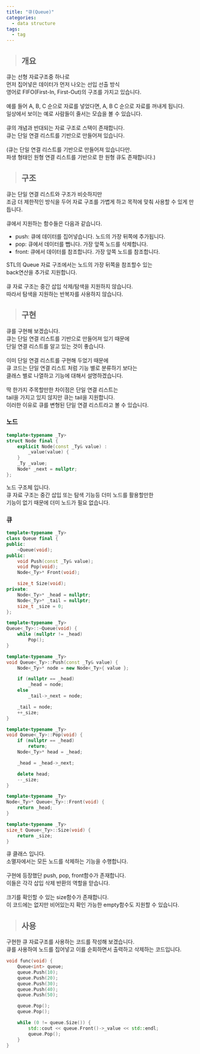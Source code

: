 ```yaml
---
title: "큐(Queue)"
categories:
  - data structure
tags:
  - tag
---
```

> ## 개요

큐는 선형 자료구조중 하나로<br>
먼저 집어넣은 데이터가 먼저 나오는 선입 선출 방식<br>
영어로 FIFO(First-In, First-Out)의 구조를 가지고 있습니다.<br>
<br>
예를 들어 A, B, C 순으로 자료를 넣었다면, A, B C 순으로 자료를 꺼내게 됩니다.<br>
일상에서 보이는 예로 사람들이 줄서는 모습을 볼 수 있습니다.<br>
<br>
큐의 개념과 반대되는 자료 구조로 스택이 존재합니다.<br>
큐는 단일 연결 리스트를 기반으로 만들어져 있습니다.<br>
<br>
(큐는 단일 연결 리스트를 기반으로 만들어져 있습니다만.<br>
파생 형태인 원형 연결 리스트를 기반으로 한 원형 큐도 존재합니다.)
> ## 구조

큐는 단일 연결 리스트와 구조가 비슷하지만<br>
조금 더 제한적인 방식을 두어 자료 구조를 가볍게 하고 목적에 맞춰 사용할 수 있게 만듭니다.<br>
<br>
큐에서 지원하는 함수들은 다음과 같습니다.
- push: 큐에 데이터를 집어넣습니다. 노드의 가장 뒤쪽에 추가됩니다.
-	pop: 큐에서 데이터를 뺍니다. 가장 앞쪽 노드를 삭제합니다.
- front: 큐에서 데이터를 참조합니다. 가장 앞쪽 노드를 참조합니다.

STL의 Queue 자료 구조에서는 노드의 가장 뒤쪽을 참조할수 있는<br>
back연산을 추가로 지원합니다.<br>
<br>
큐 자료 구조는 중간 삽입 삭제/탐색을 지원하지 않습니다.<br>
따라서 탐색을 지원하는 반복자를 사용하지 않습니다.
> ## 구현

큐를 구현해 보겠습니다.<br>
큐는 단일 연결 리스트를 기반으로 만들어져 있기 때문에<br>
단일 연결 리스트를 알고 있는 것이 좋습니다.<br>
<br>
이미 단일 연결 리스트를 구현해 두었기 때문에<br>
큐 코드는 단일 연결 리스트 처럼 기능 별로 분류하기 보다는<br>
클래스 별로 나열하고 기능에 대해서 설명하겠습니다.<br>
<br>
딱 한가지 주목할만한 차이점은 단일 연결 리스트는<br>
tail을 가지고 있지 않지만 큐는 tail을 지원합니다.<br>
이러한 이유로 큐를 변형된 단일 연결 리스트라고 볼 수 있습니다.
### 노드
```cpp
template<typename _Ty>
struct Node final {
	explicit Node(const _Ty& value) :
		_value(value) {
	}
	_Ty _value;
	Node* _next = nullptr;
};
```
노드 구조체 입니다.<br>
큐 자료 구조는 중간 삽입 또는 탐색 기능등 더미 노드를 활용할만한<br>
기능이 없기 때문에 더미 노드가 필요 없습니다.
### 큐
```cpp
template<typename _Ty>
class Queue final {
public:
	~Queue(void);
public:
	void Push(const _Ty& value);
	void Pop(void);
	Node<_Ty>* Front(void);

	size_t Size(void);
private:
	Node<_Ty>* _head = nullptr;
	Node<_Ty>* _tail = nullptr;
	size_t _size = 0;
};
```
```cpp
template<typename _Ty>
Queue<_Ty>::~Queue(void) {
	while (nullptr != _head)
		Pop();
}

template<typename _Ty>
void Queue<_Ty>::Push(const _Ty& value) {
	Node<_Ty>* node = new Node<_Ty>{ value };

	if (nullptr == _head)
		_head = node;
	else
		_tail->_next = node;

	_tail = node;
	++_size;
}

template<typename _Ty>
void Queue<_Ty>::Pop(void) {
	if (nullptr == _head)
		return;
	Node<_Ty>* head = _head;

	_head = _head->_next;

	delete head;
	--_size;
}

template<typename _Ty>
Node<_Ty>* Queue<_Ty>::Front(void) {
	return _head;
}

template<typename _Ty>
size_t Queue<_Ty>::Size(void) {
	return _size;
}
```
큐 클래스 입니다.<br>
소멸자에서는 모든 노드를 삭제하는 기능을 수행합니다.<br>
<br>
구현에 등장했단 push, pop, front함수가 존재합니다.<br>
이들은 각각 삽입 삭제 반환의 역할을 맏습니다.<br>
<br>
크기를 확인할 수 있는 size함수가 존재합니다.<br>
이 코드에는 없지만 비어있는지 확인 가능한 empty함수도 지원할 수 있습니다.
> ## 사용

구현한 큐 자료구조를 사용하는 코드를 작성해 보겠습니다.<br>
큐를 사용하여 노드를 집어넣고 이를 순회하면서 출력하고 삭제하는 코드입니다.
```cpp
void func(void) {
	Queue<int> queue;
	queue.Push(10);
	queue.Push(20);
	queue.Push(30);
	queue.Push(40);
	queue.Push(50);

	queue.Pop();
	queue.Pop();

	while (0 != queue.Size()) {
		std::cout << queue.Front()->_value << std::endl;
		queue.Pop();
	}
}
```
